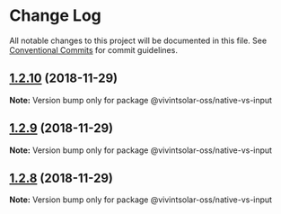 # Change Log

All notable changes to this project will be documented in this file.
See [Conventional Commits](https://conventionalcommits.org) for commit guidelines.

## [1.2.10](https://github.com/vivintsolar-oss/react-native-components/compare/@vivintsolar-oss/native-vs-input@1.2.9...@vivintsolar-oss/native-vs-input@1.2.10) (2018-11-29)

**Note:** Version bump only for package @vivintsolar-oss/native-vs-input





## [1.2.9](https://github.com/vivintsolar-oss/react-native-components/compare/@vivintsolar-oss/native-vs-input@1.2.7...@vivintsolar-oss/native-vs-input@1.2.9) (2018-11-29)

**Note:** Version bump only for package @vivintsolar-oss/native-vs-input





## [1.2.8](https://github.com/vivintsolar-oss/react-native-components/compare/@vivintsolar-oss/native-vs-input@1.2.7...@vivintsolar-oss/native-vs-input@1.2.8) (2018-11-29)

**Note:** Version bump only for package @vivintsolar-oss/native-vs-input
